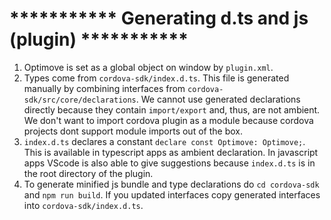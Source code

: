 # ***********  Generating d.ts and js (plugin) ***********

1. Optimove is set as a global object on window by `plugin.xml`.
2. Types come from `cordova-sdk/index.d.ts`. This file is generated manually by combining interfaces from `cordova-sdk/src/core/declarations`. We cannot use generated declarations directly because they contain `import/export` and, thus, are not ambient. We don't want to import cordova plugin as a module because cordova projects dont support module imports out of the box.
3. `index.d.ts` declares a constant `declare const Optimove: Optimove;`. This is available in typescript apps as ambient declaration. In javascript apps VScode is also able to give suggestions because `index.d.ts` is in the root directory of the plugin.
4. To generate minified js bundle and type declarations do `cd cordova-sdk` and `npm run build`. If you updated interfaces copy generated interfaces into `cordova-sdk/index.d.ts`.



